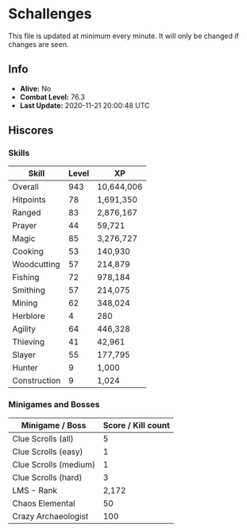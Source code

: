 # Schallenges

This file is updated at minimum every minute. It will only be changed if changes are seen.

## Info

 - **Alive:** No
 - **Combat Level:** 76.3
 - **Last Update:** 2020-11-21 20:00:48 UTC

## Hiscores

### Skills

| Skill | Level | XP |
|--|--|--|
| Overall | 943 | 10,644,006 |
| Hitpoints | 78 | 1,691,350 |
| Ranged | 83 | 2,876,167 |
| Prayer | 44 | 59,721 |
| Magic | 85 | 3,276,727 |
| Cooking | 53 | 140,930 |
| Woodcutting | 57 | 214,879 |
| Fishing | 72 | 978,184 |
| Smithing | 57 | 214,075 |
| Mining | 62 | 348,024 |
| Herblore | 4 | 280 |
| Agility | 64 | 446,328 |
| Thieving | 41 | 42,961 |
| Slayer | 55 | 177,795 |
| Hunter | 9 | 1,000 |
| Construction | 9 | 1,024 |

### Minigames and Bosses

| Minigame / Boss | Score / Kill count |
|--|--|
| Clue Scrolls (all) | 5 |
| Clue Scrolls (easy) | 1 |
| Clue Scrolls (medium) | 1 |
| Clue Scrolls (hard) | 3 |
| LMS - Rank | 2,172 |
| Chaos Elemental | 50 |
| Crazy Archaeologist | 100 |
